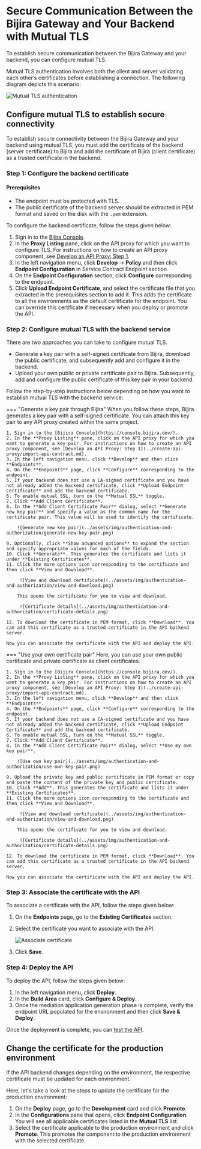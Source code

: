 # Secure Communication Between the Bijira Gateway and Your Backend with Mutual TLS

To establish secure communication between the Bijira Gateway and your backend, you can configure mutual TLS.

Mutual TLS authentication involves both the client and server validating each other’s certificates before establishing a connection. The following diagram depicts this scenario:

![Mutual TLS authentication](../assets/img/authentication-and-authorization/mutual-ssl-authentication.png)

## Configure mutual TLS to establish secure connectivity

To establish secure connectivity between the Bijira Gateway and your backend using mutual TLS, you must add the certificate of the backend (server certificate) to Bijira and add the certificate of Bijira (client certificate) as a trusted certificate in the backend.

### Step 1: Configure the backend certificate 

#### Prerequisites

- The endpoint must be protected with TLS. 
- The public certificate of the backend server should be extracted in PEM format and saved on the disk with the `.pem` extension.

To configure the backend certificate, follow the steps given below:

1. Sign in to the [Bijira Console](https://console.bijira.dev/).
2. In the **Proxy Listing** pane, click on the API proxy for which you want to configure TLS. For instructions on how to create an API proxy component, see [Develop an API Proxy: Step 1](../create-api-proxy/import-api-contract.md).
3. In the left navigation menu, click **Develop** -> **Policy** and then click **Endpoint Configuration** in Service Contract Endpoint section
4. On the **Endpoint Configuration** section, click **Configure** corresponding to the endpoint.
5. Click **Upload Endpoint Certificate**, and select the certificate file that you extracted in the prerequisites section to add it. This adds the certificate to all the environments as the default certificate for the endpoint. You can override this certificate if necessary when you deploy or promote the API.

### Step 2: Configure mutual TLS with the backend service

There are two approaches you can take to configure mutual TLS.

 - Generate a key pair with a self-signed certificate from Bijira, download the public certificate, and subsequently add and configure it in the backend.
 - Upload your own public or private certificate pair to Bijira. Subsequently, add and configure the public certificate of this key pair in your backend.

Follow the step-by-step instructions below depending on how you want to establish mutual TLS with the backend service:

=== "Generate a key pair through Bijira"
    When you follow these steps, Bijira generates a key pair with a self-signed certificate. You can attach this key pair to any API proxy created within the same project.

    1. Sign in to the [Bijira Console](https://console.bijira.dev/).
    2. In the **Proxy Listing** pane, click on the API proxy for which you want to generate a key pair. For instructions on how to create an API proxy component, see [Develop an API Proxy: Step 1](../create-api-proxy/import-api-contract.md).
    3. In the left navigation menu, click **Develop** and then click **Endpoints**.
    4. On the **Endpoints** page, click **Configure** corresponding to the endpoint.    
    5. If your backend does not use a CA-signed certificate and you have not already added the backend certificate, click **Upload Endpoint Certificate** and add the backend certificate.
    6. To enable mutual SSL, turn on the **Mutual SSL** toggle.
    7. Click **Add Client Certificate**.
    8. In the **Add Client Certificate Pair** dialog, select **Generate new key pair** and specify a value as the common name for the certificate pair. This value will be used to identify the certificate.

        ![Generate new key pair](../assets/img/authentication-and-authorization/generate-new-key-pair.png)
       
    9. Optionally, click **Show advanced options** to expand the section and specify appropriate values for each of the fields.
    10. Click **Generate**. This generates the certificate and lists it under **Existing Certificates**.
    11. Click the more options icon corresponding to the certificate and then click **View and Download**.

         ![View and download certificate](../assets/img/authentication-and-authorization/view-and-download.png)
       
        This opens the certificate for you to view and download.

         ![Certificate details](../assets/img/authentication-and-authorization/certificate-details.png)

    12. To download the certificate in PEM format, click **Download**. You can add this certificate as a trusted certificate in the API backend server.
    
    Now you can associate the certificate with the API and deploy the API.

=== "Use your own certificate pair"
    Here, you can use your own public certificate and private certificate as client certificates.

    1. Sign in to the [Bijira Console](https://console.bijira.dev/).
    2. In the **Proxy Listing** pane, click on the API proxy for which you want to generate a key pair. For instructions on how to create an API proxy component, see [Develop an API Proxy: Step 1](../create-api-proxy/import-api-contract.md).
    3. In the left navigation menu, click **Develop** and then click **Endpoints**.
    4. On the **Endpoints** page, click **Configure** corresponding to the endpoint.  
    5. If your backend does not use a CA-signed certificate and you have not already added the backend certificate, click **Upload Endpoint Certificate** and add the backend certificate.
    6. To enable mutual SSL, turn on the **Mutual SSL** toggle.
    7. Click **Add Client Certificate**.
    8. In the **Add Client Certificate Pair** dialog, select **Use my own key pair**.

        ![Use own key pair](../assets/img/authentication-and-authorization/use-own-key-pair.png)
       
    9. Upload the private key and public certificate in PEM format or copy and paste the content of the private key and public certificate.
    10. Click **Add**. This generates the certificate and lists it under **Existing Certificates**.
    11. Click the more options icon corresponding to the certificate and then click **View and Download**.

         ![View and download certificate](../assets/img/authentication-and-authorization/view-and-download.png)
       
        This opens the certificate for you to view and download.

         ![Certificate details](../assets/img/authentication-and-authorization/certificate-details.png)

    12. To download the certificate in PEM format, click **Download**. You can add this certificate as a trusted certificate in the API backend server.
   
    Now you can associate the certificate with the API and deploy the API.

### Step 3: Associate the certificate with the API

To associate a certificate with the API, follow the steps given below:

1. On the **Endpoints** page, go to the **Existing Certificates** section.
2. Select the certificate you want to associate with the API.

    ![Associate certificate](../assets/img/authentication-and-authorization/associate-certificate.png)

3. Click **Save**.
   
### Step 4: Deploy the API 

To deploy the API, follow the steps given below:

1. In the left navigation menu, click **Deploy**.
2. In the **Build Area** card, click **Configure & Deploy**.
3. Once the mediation application generation phase is complete, verify the endpoint URL populated for the environment and then click **Save & Deploy**.

Once the deployment is complete, you can [test the API](../test-api-proxy/openapi-console.md). 

## Change the certificate for the production environment

If the API backend changes depending on the environment, the respective certificate must be updated for each environment. 

Here, let's take a look at the steps to update the certificate for the production environment:

1. On the **Deploy** page, go to the **Development** card and click **Promote**.
2. In the **Configurations** pane that opens, click **Endpoint Configuration**. You will see all applicable certificates listed in the **Mutual TLS** list. 
3. Select the certificate applicable to the production environment and click **Promote**. This promotes the component to the production environment with the selected certificate.
